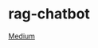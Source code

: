 # rag-chatbot

[Medium](https://medium.com/@rushil1999.dev/vini-a-retrieval-augmented-generation-personal-chatbot-7b90635b595e)
